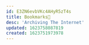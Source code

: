 ```yaml
---
id: E3ZN6evbVKc4AHyR5zT4s
title: Bookmarks🔖
desc: 'Archiving The Internet'
updated: 1623758087819
created: 1623751973978
---
```


